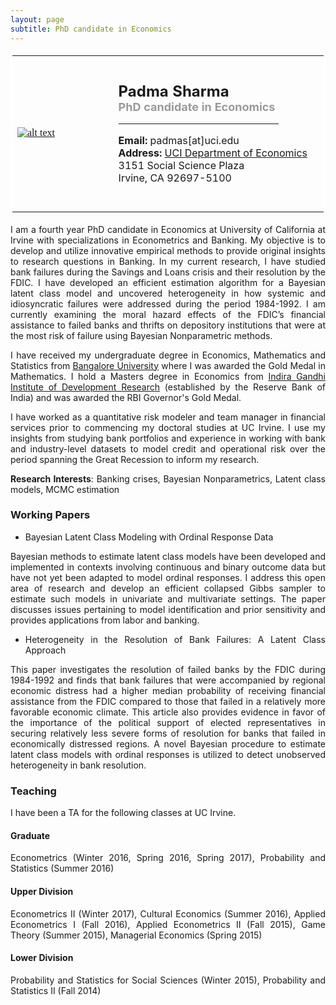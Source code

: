 ```yaml
--- 
layout: page
subtitle: PhD candidate in Economics
---
```

<style>
body {
text-align: justify}
</style>
<table bordercolor="#ffffff">
<tbody>
<tr>
<td style="width:200px;height:250px">
<font color="#0b5394" face="georgia, serif"><a href="IMGLINKTARGET"><img alt="alt text" height="HEIGHTpx" src="http://padmasharma.github.io/img/profilePhoto.jpg" width="WIDTHpx"></a>&nbsp;</font></td>
<td align="left" style="width:400px;height:200px">
   <p><font size="5"><b>Padma Sharma</b></font><br>
      <font color="#9b9999" size="4"><b>PhD candidate in Economics</b></font><br>
   <hr width = "80%" margin-left:0 align="left" border="1px" color = "918f8f"></p>
<p><font size="3"><b>Email:</b> padmas[at]uci.edu</font><br>
<font size="3"><b>Address:</b> 
<a href="https://www.economics.uci.edu/grad/index.php/" target="_blank">UCI Department of Economics</a><br>
3151 Social Science Plaza<br>
Irvine, CA 92697-5100</font></p>
</td>
</tr>
</tbody>
</table>

I am a fourth year PhD candidate in Economics at University of California at Irvine with specializations in Econometrics and Banking. My objective is to develop and utilize innovative empirical methods to provide original insights to research questions in Banking. In my current research, I have studied bank failures during the Savings and Loans crisis and their resolution by the FDIC. I have developed an efficient estimation algorithm for a Bayesian latent class model and uncovered heterogeneity in how systemic and idiosyncratic failures were addressed during the period 1984-1992. I am currently examining the moral hazard effects of the FDIC’s financial assistance to failed banks and thrifts on depository institutions that were at the most risk of failure using Bayesian Nonparametric methods.

I have received my undergraduate degree in Economics, Mathematics and Statistics from  <a href="http://bangaloreuniversity.ac.in//" target="_blank">Bangalore University</a> where I was awarded the Gold Medal in Mathematics. I hold a Masters degree in Economics from <a href="http://www.igidr.ac.in//" target="_blank">Indira Gandhi Institute of Development Research</a> (established by the Reserve Bank of India) and was awarded the RBI Governor's Gold Medal. 

I have worked as a quantitative risk modeler and team manager in financial services prior to commencing my doctoral studies at UC Irvine. I use my insights from studying bank portfolios and experience in working with bank and industry-level datasets to model credit and operational risk over the period spanning the Great Recession to inform my research.

__Research Interests__: Banking crises, Bayesian Nonparametrics, Latent class models, MCMC estimation

### Working Papers

- Bayesian Latent Class Modeling with Ordinal Response Data

Bayesian methods to estimate latent class models have been developed and implemented in contexts involving continuous and binary outcome data but have not yet been adapted to model ordinal responses. I address this open area of research and develop an efficient collapsed Gibbs sampler to estimate such models in univariate and multivariate settings. The paper discusses issues pertaining to model identification and prior sensitivity and provides applications from labor and banking. 

- Heterogeneity in the Resolution of Bank Failures: A
Latent Class Approach

This paper investigates the resolution of failed banks by the FDIC during 1984-1992 and finds that bank failures that were accompanied by regional economic distress had a higher median probability of receiving financial assistance from the FDIC compared to those that failed in a relatively more favorable economic climate. This article also provides evidence in favor of the importance of the political support of elected representatives in securing relatively less severe forms of resolution for banks that failed in economically distressed regions. A novel Bayesian procedure to estimate latent class models with ordinal responses is utilized to detect unobserved heterogeneity in bank resolution.

### Teaching
I have been a TA for the following classes at UC Irvine.

#### Graduate
Econometrics (Winter 2016, Spring 2016, Spring 2017), Probability and Statistics (Summer 2016)

#### Upper Division
Econometrics II (Winter 2017), Cultural Economics (Summer 2016), Applied Econometrics I (Fall 2016), Applied Econometrics II (Fall 2015), Game Theory (Summer 2015), Managerial Economics (Spring 2015)

#### Lower Division
Probability and Statistics for Social Sciences (Winter 2015), Probability and Statistics II (Fall 2014)




